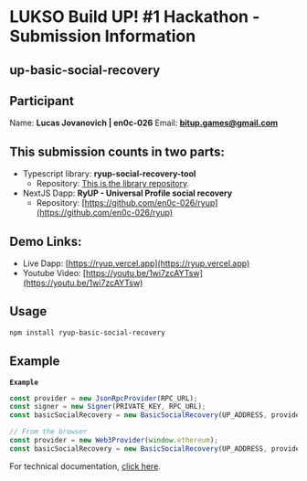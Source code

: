 # LUKSO Build UP! #1 Hackathon - Submission Information
## up-basic-social-recovery

## Participant

Name: **Lucas Jovanovich | en0c-026**
Email: **bitup.games@gmail.com**


## This submission counts in two parts:
- Typescript library: **ryup-social-recovery-tool**
  - Repository: [This is the library repository](https://github.com/en0c-026/up-basic-social-recovery).
- NextJS Dapp: **RyUP - Universal Profile social recovery**
  - Repository: [https://github.com/en0c-026/ryup](https://github.com/en0c-026/ryup)


## Demo Links:
- Live Dapp: [https://ryup.vercel.app](https://ryup.vercel.app)
- Youtube Video: [https://youtu.be/1wi7zcAYTsw](https://youtu.be/1wi7zcAYTsw)


## Usage
```bash
npm install ryup-basic-social-recovery
```

## Example

**`Example`**

```javascript
const provider = new JsonRpcProvider(RPC_URL);
const signer = new Signer(PRIVATE_KEY, RPC_URL);
const basicSocialRecovery = new BasicSocialRecovery(UP_ADDRESS, provider, signer);

// From the browser
const provider = new Web3Provider(window.ethereum);
const basicSocialRecovery = new BasicSocialRecovery(UP_ADDRESS, provider);
```

For technical documentation, [click here](https://github.com/en0c-026/up-basic-social-recovery/tree/master/docs/techincal-reference).